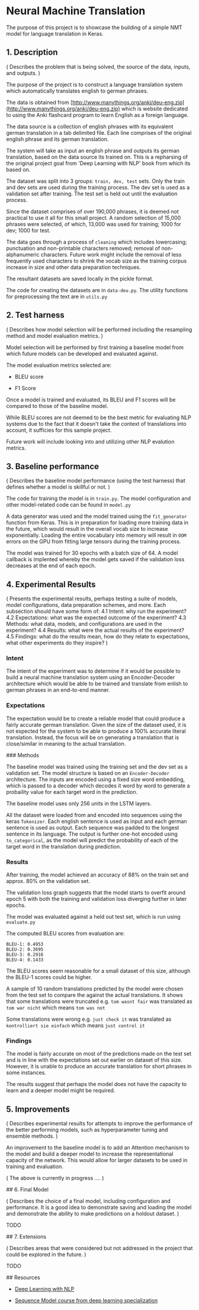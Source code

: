 # Neural Machine Translation

The purpose of this project is to showcase the building of a simple NMT model for language translation in Keras.

## 1. Description

( Describes the problem that is being solved, the source of the data, inputs, and outputs. )

The purpose of the project is to construct a language translation system which automatically translates english to german phrases.

The data is obtained from [http://www.manythings.org/anki/deu-eng.zip](http://www.manythings.org/anki/deu-eng.zip) which is website dedicated to using the Anki flashcard program to learn English as a foreign language.

The data source is a collection of english phrases with its equivalent german translation in a tab delimited file. Each line comprises of the original english phrase and its german translation.

The system will take as input an english phrase and outputs its german translation, based on the data source its trained on. This is a repharsing of the original project goal from 'Deep Learning with NLP' book from which its based on.

The dataset was split into 3 groups: `train, dev, test` sets. Only the train and dev sets are used during the training process. The dev set is used as a validation set after training. The test set is held out until the evaluation process.

Since the dataset comprises of over 190,000 phrases, it is deemed not practical to use it all for this small project. A random selection of 15,000 phrases were selected, of which, 13,000 was used for training; 1000 for dev; 1000 for test.

The data goes through a process of `cleaning` which includes lowercasing; punctuation and non-printable characters removed; removal of non-alphanumeric characters. Future work might include the removal of less frequently used characters to shrink the vocab size as the training corpus increase in size and other data preparation techniques.

The resultant datasets are saved locally in the pickle format.

The code for creating the datasets are in `data-deu.py`. The utility functions for preprocessing the text are in `utils.py`


## 2. Test harness

( Describes how model selection will be performed including the resampling method and model evaluation metrics. )

Model selection will be performed by first training a baseline model from which future models can be developed and evaluated against.

The model evaluation metrics selected are:

* BLEU score

* F1 Score

Once a model is trained and evaluated, its BLEU and F1 scores will be compared to those of the baseline model.

While BLEU scores are not deemed to be the best metric for evaluating NLP systems due to the fact that it doesn't take the context of translations into account, it sufficies for this sample project.

Future work will include looking into and utilizing other NLP evalution metrics.


## 3. Baseline performance

( Describes the baseline model performance (using the test harness) that defines whether a model is skillful or not. )

The code for training the model is in `train.py`. The model configuration and other model-related code can be found in `model.py`

A data generator was used and the model trained using the `fit_generator` function from Keras. This is in preparation for loading more training data in the future, which would result in the overall vocab size to increase exponentially. Loading the entire vocabulary into memory will result in `OOM` errors on the GPU from fitting large tensors during the training process.

The model was trained for 30 epochs with a batch size of 64. A model callback is implented whereby the model gets saved if the validation loss decreases at the end of each epoch.


## 4. Experimental Results

( Presents the experimental results, perhaps testing a suite of models, model configurations, data preparation schemes, and more. Each subsection should have some form of:
4.1 Intent: why run the experiment?
4.2 Expectations: what was the expected outcome of the experiment?
4.3 Methods: what data, models, and configurations are used in the experiment?
4.4 Results: what were the actual results of the experiment?
4.5 Findings: what do the results mean, how do they relate to expectations, what other experiments do they inspire? )

### Intent

The intent of the experiment was to determine if it would be possible to build a neural machine translation system using an Encoder-Decoder architecture which would be able to be trained and translate from enlish to german phrases in an end-to-end manner.

### Expectations

The expectation would be to create a reliable model that could produce a fairly accurate german translation. Given the size of the dataset used, it is not expected for the system to be able to produce a 100% accurate literal translation. Instead, the focus will be on generating a translation that is close/similar in meaning to the actual translation.

### Methods

The baseline model was trained using the training set and the dev set as a validation set. The model structure is based on an `Encoder-Decoder` architecture. The inputs are encoded using a fixed size word embedding, which is passed to a decoder which decodes it word by word to generate a probaility value for each target word in the prediction.

The baseline model uses only 256 units in the LSTM layers.

All the dataset were loaded from and encoded into sequences using the keras `Tokenizer`. Each english sentence is used as input and each german sentence is used as output. Each sequence was padded to the longest sentence in its language. The output is further one-hot encoded using `to_categorical`, as the model will predict the probability of each of the target word in the translation during prediction.

### Results

After training, the model achieved an accuracy of 88% on the train set and approx. 80% on the validation set.

The validation loss graph suggests that the model starts to overfit around epoch 5 with both the training and validation loss diverging further in later epochs.

The model was evaluated against a held out test set, which is run using `evaluate.py`

The computed BLEU scores from evaluation are:

```
BLEU-1: 0.4953
BLEU-2: 0.3695
BLEU-3: 0.2916
BLEU-4: 0.1433
```

The BLEU scores seem reasonable for a small dataset of this size, although the BLEU-1 scores could be higher.

A sample of 10 random translations predicted by the model were chosen from the test set to compare the against the actual translations. It shows that some translations were truncated e.g. `tom wasnt fair` was translated as `tom war nicht` which means `tom was not`

Some translations were wrong e.g. `just check it` was translated as `kontrolliert sie einfach` which means `just control it`

### Findings

The model is fairly accurate on most of the predictions made on the test set and is in line with the expectations set out earlier on dataset of this size. However, it is unable to produce an accurate translation for short phrases in some instances.

The results suggest that perhaps the model does not have the capacity to learn and a deeper model might be required.


## 5. Improvements

( Describes experimental results for attempts to improve the performance of the better performing models, such as hyperparameter tuning and ensemble methods. )

An improvement to the baseline model is to add an Attention mechanism to the model and build a deeper model to increase the representational capacity of the network. This would allow for larger datasets to be used in training and evaluation.

( The above is currently in progress .... )

## 6. Final Model

( Describes the choice of a final model, including configuration and performance. It is a good idea to demonstrate saving and loading the model and demonstrate the ability to make predictions on a holdout dataset. )

TODO

## 7. Extensions

( Describes areas that were considered but not addressed in the project that could be explored in the future. )

TODO

## Resources

* [Deep Learning with NLP](https://machinelearningmastery.com/deep-learning-for-nlp/)

* [Sequence Model course from deep learning specialization](https://www.coursera.org/learn/nlp-sequence-models)
